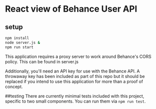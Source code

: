 # React view of Behance User API
## setup
```sh
npm install
node server.js &
npm run start
```
This application requires a proxy server to work around Behance's CORS policy.  This can be found in server.js

Additionally, you'll need an API key for use with the Behance API.  A throwaway key has been included as part of this repo but it should be replaced if you intend to use this application for more than a proof of concept.

##testing
There are currently minimal tests included with this project, specific to two small components. You can run them via `npm run test`.